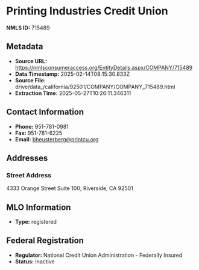 # Printing Industries Credit Union

**NMLS ID:** 715489

## Metadata
- **Source URL:** https://nmlsconsumeraccess.org/EntityDetails.aspx/COMPANY/715489
- **Data Timestamp:** 2025-02-14T08:15:30.833Z
- **Source File:** drive/data_/california/92501/COMPANY/COMPANY_715489.html
- **Extraction Time:** 2025-05-27T10:26:11.346311

## Contact Information
- **Phone:** 951-781-0981
- **Fax:** 951-781-6225
- **Email:** bheusterberg@printcu.org

## Addresses
### Street Address
4333 Orange Street Suite 100; Riverside, CA 92501

## MLO Information
- **Type:** registered

## Federal Registration
- **Regulator:** National Credit Union Administration - Federally Insured
- **Status:** Inactive
